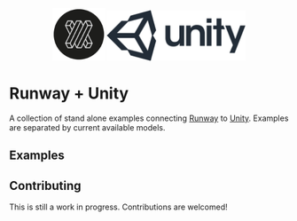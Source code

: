 <p align="center">
  <img src="resources/runway_icon.png" width="95">
  <img src="resources/unity_icon.png" width="250">
</p>

# Runway + Unity

A collection of stand alone examples connecting [Runway](https://runwayml.com/) to [Unity](https://unity3d.com/).
Examples are separated by current available models.

## Examples

## Contributing

This is still a work in progress. Contributions are welcomed!

